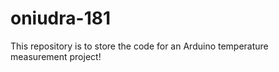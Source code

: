 # oniudra-181
This repository is to store the code for an Arduino temperature measurement project! 
